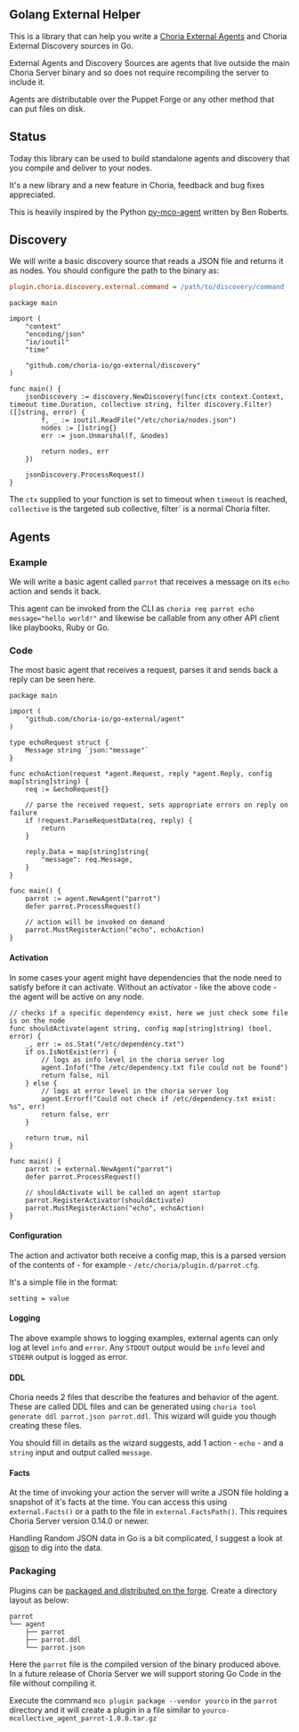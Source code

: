 ## Golang External Helper

This is a library that can help you write a [Choria External Agents](https://choria.io/docs/development/mcorpc/externalagents/) and Choria External Discovery sources in Go.

External Agents and Discovery Sources are agents that live outside the main Choria Server binary and so does not require recompiling the server to include it.

Agents are distributable over the Puppet Forge or any other method that can put files on disk.

## Status

Today this library can be used to build standalone agents and discovery that you compile and deliver to your nodes.

It's a new library and a new feature in Choria, feedback and bug fixes appreciated.

This is heavily inspired by the Python [py-mco-agent](https://github.com/optiz0r/py-mco-agent) written by Ben Roberts.

## Discovery

We will write a basic discovery source that reads a JSON file and returns it as nodes. You should configure the path to the binary as:

```ini
plugin.choria.discovery.external.command = /path/to/discovery/command
```

```golang
package main

import (
	"context"
	"encoding/json"
	"io/ioutil"
	"time"

	"github.com/choria-io/go-external/discovery"
)

func main() {
	jsonDiscovery := discovery.NewDiscovery(func(ctx context.Context, timeout time.Duration, collective string, filter discovery.Filter) ([]string, error) {
		f, _ := ioutil.ReadFile("/etc/choria/nodes.json")
		nodes := []string{}
		err := json.Unmarshal(f, &nodes)
		
		return nodes, err
	})
	
	jsonDiscovery.ProcessRequest()
}
```

The `ctx` supplied to your function is set to timeout when `timeout` is reached, `collective` is the targeted sub collective, filter` is a normal Choria filter.

## Agents
### Example

We will write a basic agent called `parrot` that receives a message on its `echo` action and sends it back.

This agent can be invoked from the CLI as `choria req parrot echo message="hello world!"` and likewise be callable from any other API client like playbooks, Ruby or Go.

### Code

The most basic agent that receives a request, parses it and sends back a reply can be seen here.

```golang
package main

import (
	"github.com/choria-io/go-external/agent"
)

type echoRequest struct {
	Message string `json:"message"`
}

func echoAction(request *agent.Request, reply *agent.Reply, config map[string]string) {
	req := &echoRequest{}

	// parse the received request, sets appropriate errors on reply on failure
	if !request.ParseRequestData(req, reply) {
		return
	}

	reply.Data = map[string]string{
		"message": req.Message,
	}
}

func main() {
	parrot := agent.NewAgent("parrot")
	defer parrot.ProcessRequest()

	// action will be invoked on demand
	parrot.MustRegisterAction("echo", echoAction)
}
```

#### Activation

In some cases your agent might have dependencies that the node need to satisfy before it can activate. Without an activator - like the above code - the agent will be active on any node.

```golang
// checks if a specific dependency exist, here we just check some file is on the node
func shouldActivate(agent string, config map[string]string) (bool, error) {
    _, err := os.Stat("/etc/dependency.txt")
    if os.IsNotExist(err) {
        // logs as info level in the choria server log
        agent.Infof("The /etc/dependency.txt file could not be found")
        return false, nil
    } else {
        // logs at error level in the choria server log
        agent.Errorf("Could not check if /etc/dependency.txt exist: %s", err)
        return false, err
    }

    return true, nil
}

func main() {
	parrot := external.NewAgent("parrot")
	defer parrot.ProcessRequest()

	// shouldActivate will be called on agent startup
	parrot.RegisterActivator(shouldActivate)
	parrot.MustRegisterAction("echo", echoAction)
}
```

#### Configuration

The action and activator both receive a config map, this is a parsed version of the contents of - for example - `/etc/choria/plugin.d/parrot.cfg`. 

It's a simple file in the format:

```
setting = value
```

#### Logging

The above example shows to logging examples, external agents can only log at level `info` and `error`. Any `STDOUT` output would be `info` level and `STDERR` output is logged as error.

#### DDL

Choria needs 2 files that describe the features and behavior of the agent.  These are called DDL files and can be generated using `choria tool generate ddl parrot.json parrot.ddl`.  This wizard will guide you though creating these files.

You should fill in details as the wizard suggests, add 1 action - `echo` - and a `string` input and output called `message`.

#### Facts

At the time of invoking your action the server will write a JSON file holding a snapshot of it's facts at the time. You can access this using `external.Facts()` or a path to the file in `external.FactsPath()`. This requires Choria Server version 0.14.0 or newer.

Handling Random JSON data in Go is a bit complicated, I suggest a look at [gjson](https://github.com/tidwall/gjson) to dig into the data.

### Packaging

Plugins can be [packaged and distributed on the forge](https://choria.io/docs/development/mcorpc/packaging/). Create a directory layout as below:

```
parrot
└── agent
    ├── parrot
    ├── parrot.ddl
    └── parrot.json
```

Here the `parrot` file is the compiled version of the binary produced above. In a future release of Choria Server we will support storing Go Code in the file without compiling it.

Execute the command `mco plugin package --vendor yourco` in the `parrot` directory and it will create a plugin in a file similar to `yourco-mcollective_agent_parrot-1.0.0.tar.gz`
